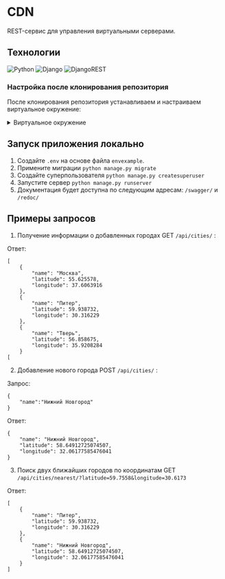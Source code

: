 # CDN
REST-сервис для управления виртуальными серверами.

## Технологии

![Python](https://img.shields.io/badge/python-3670A0?style=for-the-badge&logo=python&logoColor=ffdd54)
![Django](https://img.shields.io/badge/django-%23092E20.svg?style=for-the-badge&logo=django&logoColor=white)
![DjangoREST](https://img.shields.io/badge/DJANGO-REST-ff1709?style=for-the-badge&logo=django&logoColor=white&color=ff1709&labelColor=gray)


### Настройка после клонирования репозитория

После клонирования репозитория устанавливаем и настраиваем виртуальное окружение:

<details>
<summary>
Виртуальное окружение
</summary>

1. Переходим в директорию `CDN_backend`
2. Устанавливаем и активируем виртуальное окружение
    - Для linux/mac:
      ```shell
      python3.11 -m venv venv
      source .venv/bin/activate
      ```
    - Для Windows:
      ```shell
      python -m venv venv
      source venv\Scripts\activate
      ```
    В начале командной строки должно появиться название виртуального окружения `(venv)`
3. Устанавливаем зависимости
    ```shell
    pip install -r requirements.txt
    ```
</details>

## Запуск приложения локально

1. Создайте `.env` на основе файла `envexample`.
2. Примените миграции `python manage.py migrate`
3. Создайте суперпользователя `python manage.py createsuperuser`
4. Запустите сервер `python manage.py runserver`
5. Документация будет доступна по следующим адресам: `/swagger/` и `/redoc/`

## Примеры запросов

1. Получение информации о добавленных городах GET `/api/cities/` :
   
Ответ:
```
[
    {
        "name": "Москва",
        "latitude": 55.625578,
        "longitude": 37.6063916
    },
    {
        "name": "Питер",
        "latitude": 59.938732,
        "longitude": 30.316229
    },
    {
        "name": "Тверь",
        "latitude": 56.858675,
        "longitude": 35.9208284
    }
[
```

2. Добавление нового города POST `/api/cities/` :

Запрос:  
```
{
    "name":"Нижний Новгород"
}
```

Ответ:
```
{
    "name": "Нижний Новгород",
    "latitude": 58.64912725074507,
    "longitude": 32.06177585476041
}
```

3. Поиск двух ближайших городов по координатам GET `/api/cities/nearest/?latitude=59.7558&longitude=30.6173`

Ответ:
```
[
    {
        "name": "Питер",
        "latitude": 59.938732,
        "longitude": 30.316229
    },
    {
        "name": "Нижний Новгород",
        "latitude": 58.64912725074507,
        "longitude": 32.06177585476041
    }
]
```
